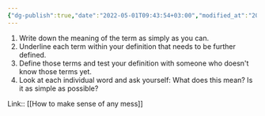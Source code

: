 ```yaml
---
{"dg-publish":true,"date":"2022-05-01T09:43:54+03:00","modified_at":"2022-05-01T09:43:57+03:00","title":"Checklist to define a term clearly","permalink":"/quotes/202204231018/","dgHomeLink":false,"dgPassFrontmatter":true}
---
```



1. Write down the meaning of the term as simply as you can.
2. Underline each term within your definition that needs to be further defined.
3. Define those terms and test your definition with someone who doesn't know those terms yet.
4. Look at each individual word and ask yourself: What does this mean? Is it as simple as possible?

Link:: [[How to make sense of any mess]]
